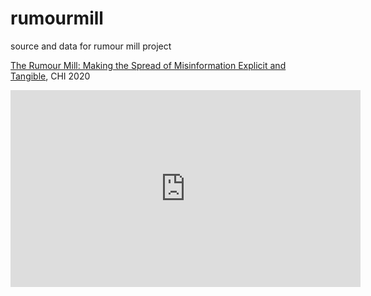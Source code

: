 # rumourmill
source and data for rumour mill project

[The Rumour Mill: Making the Spread of Misinformation Explicit and Tangible](https://dl.acm.org/doi/abs/10.1145/3334480.3383159?casa_token=NsuM3ugYrSkAAAAA:-0YUXCk5tUYXhYPLJmcGNKA0wpu-DzrYwR9NiTQ8vdyIwKzDlZZbrpC9M3nmdYYl1YhtiqaG53EJXV0), CHI 2020

<iframe width="560" height="315" src="https://www.youtube.com/embed/L7HBenbJWMw" title="YouTube video player" frameborder="0" allow="accelerometer; autoplay; clipboard-write; encrypted-media; gyroscope; picture-in-picture" allowfullscreen></iframe>
